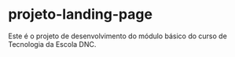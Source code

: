 # projeto-landing-page
Este é o projeto de desenvolvimento do módulo básico do curso de Tecnologia da Escola DNC.
